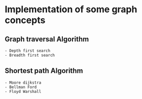 # Implementation of some graph concepts

## Graph traversal Algorithm

    - Depth first search
    - Breadth first search

## Shortest path Algorithm

    - Moore dijkstra
    - Bellman Ford
    - Floyd Warshall 
